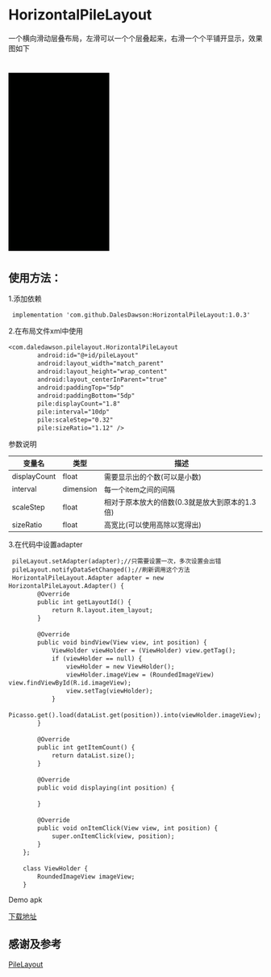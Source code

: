 # HorizontalPileLayout
一个横向滑动层叠布局，左滑可以一个个层叠起来，右滑一个个平铺开显示，效果图如下
# ![效果图](https://github.com/DalesDawson/HorizontalPileLayout/blob/master/app/src/main/imgs/f403c1fcf25556830e62ff53aa182184.gif)
## 使用方法：
1.添加依赖
```
 implementation 'com.github.DalesDawson:HorizontalPileLayout:1.0.3'
```
2.在布局文件xml中使用
```
<com.daledawson.pilelayout.HorizontalPileLayout
        android:id="@+id/pileLayout"
        android:layout_width="match_parent"
        android:layout_height="wrap_content"
        android:layout_centerInParent="true"
        android:paddingTop="5dp"
        android:paddingBottom="5dp"
        pile:displayCount="1.8"
        pile:interval="10dp"
        pile:scaleStep="0.32"
        pile:sizeRatio="1.12" />
```
参数说明

|变量名|类型|描述|
|---|---|---|
|displayCount|float|需要显示出的个数(可以是小数)|
|interval|dimension|每一个item之间的间隔|
|scaleStep|float|相对于原本放大的倍数(0.3就是放大到原本的1.3倍)|
|sizeRatio|float|高宽比(可以使用高除以宽得出)|

3.在代码中设置adapter
```
 pileLayout.setAdapter(adapter);//只需要设置一次，多次设置会出错
 pileLayout.notifyDataSetChanged();//刷新调用这个方法
 HorizontalPileLayout.Adapter adapter = new HorizontalPileLayout.Adapter() {
        @Override
        public int getLayoutId() {
            return R.layout.item_layout;
        }

        @Override
        public void bindView(View view, int position) {
            ViewHolder viewHolder = (ViewHolder) view.getTag();
            if (viewHolder == null) {
                viewHolder = new ViewHolder();
                viewHolder.imageView = (RoundedImageView) view.findViewById(R.id.imageView);
                view.setTag(viewHolder);
            }
            Picasso.get().load(dataList.get(position)).into(viewHolder.imageView);
        }

        @Override
        public int getItemCount() {
            return dataList.size();
        }

        @Override
        public void displaying(int position) {

        }

        @Override
        public void onItemClick(View view, int position) {
            super.onItemClick(view, position);
        }
    };

    class ViewHolder {
        RoundedImageView imageView;
    }

```
Demo apk

[下载地址](https://github.com/DalesDawson/HorizontalPileLayout/blob/master/app/release/app-release.apk)

## 感谢及参考
[PileLayout]()
